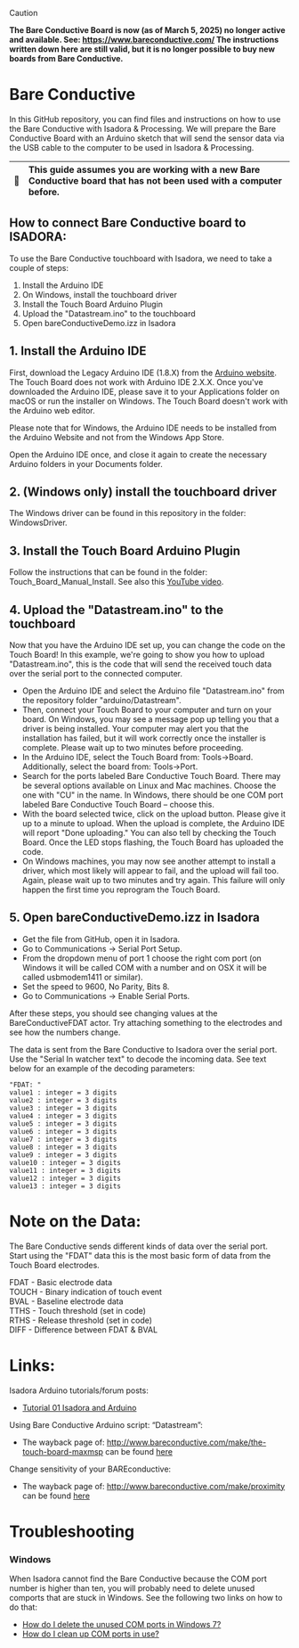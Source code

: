 > [!CAUTION]
> **The Bare Conductive Board is now (as of March 5, 2025) no longer active and available. See: https://www.bareconductive.com/
> The instructions written down here are still valid, but it is no longer possible to buy new boards from Bare Conductive.**

# Bare Conductive

In this GitHub repository, you can find files and instructions on how to use the Bare Conductive with Isadora & Processing. We will prepare the Bare Conductive Board with an Arduino sketch that will send the sensor data via the USB cable to the computer to be used in Isadora & Processing.

| :memo:        | This guide assumes you are working with a new Bare Conductive board that has not been used with a computer before.       |
|---------------|:---------------------------------------------|

## How to connect Bare Conductive board to ISADORA:

To use the Bare Conductive touchboard with Isadora, we need to take a couple of steps:

1. Install the Arduino IDE
2. On Windows, install the touchboard driver
3. Install the Touch Board Arduino Plugin
4. Upload the "Datastream.ino" to the touchboard
5. Open bareConductiveDemo.izz in Isadora

## 1. Install the Arduino IDE

First, download the Legacy Arduino IDE (1.8.X) from the [Arduino website](https://www.arduino.cc/en/Main/Software). The Touch Board does not work with Arduino IDE 2.X.X. Once you've downloaded the Arduino IDE, please save it to your Applications folder on macOS or run the installer on Windows. The Touch Board doesn't work with the Arduino web editor.

Please note that for Windows, the Arduino IDE needs to be installed from the Arduino Website and not from the Windows App Store.

Open the Arduino IDE once, and close it again to create the necessary Arduino folders in your Documents folder.

## 2. (Windows only) install the touchboard driver

The Windows driver can be found in this repository in the folder: WindowsDriver.

## 3. Install the Touch Board Arduino Plugin

Follow the instructions that can be found in the folder: Touch_Board_Manual_Install. See also this [YouTube video](https://www.youtube.com/watch?v=laDD8L2U4B4).

## 4. Upload the "Datastream.ino" to the touchboard

Now that you have the Arduino IDE set up, you can change the code on the Touch Board! In this example, we're going to show you how to upload "Datastream.ino", this is the code that will send the received touch data over the serial port to the connected computer.

- Open the Arduino IDE and select the Arduino file "Datastream.ino" from the repository folder "arduino/Datastream".
- Then, connect your Touch Board to your computer and turn on your board. On Windows, you may see a message pop up telling you that a driver is being installed. Your computer may alert you that the installation has failed, but it will work correctly once the installer is complete. Please wait up to two minutes before proceeding.
- In the Arduino IDE, select the Touch Board from: Tools→Board. Additionally, select the board from: Tools→Port. 
- Search for the ports labeled Bare Conductive Touch Board. There may be several options available on Linux and Mac machines. Choose the one with "CU" in the name. In Windows, there should be one COM port labeled Bare Conductive Touch Board – choose this.
- With the board selected twice, click on the upload button. Please give it up to a minute to upload. When the upload is complete, the Arduino IDE will report "Done uploading." You can also tell by checking the Touch Board. Once the LED stops flashing, the Touch Board has uploaded the code.
- On Windows machines, you may now see another attempt to install a driver, which most likely will appear to fail, and the upload will fail too. Again, please wait up to two minutes and try again. This failure will only happen the first time you reprogram the Touch Board.

## 5. Open bareConductiveDemo.izz in Isadora

- Get the file from GitHub, open it in Isadora.
- Go to Communications -> Serial Port Setup.
- From the dropdown menu of port 1 choose the right com port (on Windows it will be called COM with a number and on OSX it will be called usbmodem1411 or similar).
- Set the speed to 9600, No Parity, Bits 8.
- Go to Communications -> Enable Serial Ports.

After these steps, you should see changing values at the BareConductiveFDAT actor. Try attaching something to the electrodes and see how the numbers change.

The data is sent from the Bare Conductive to Isadora over the serial port. Use the "Serial In watcher text" to decode the incoming data. See text below for an example of the decoding parameters:

```
"FDAT: "
value1 : integer = 3 digits
value2 : integer = 3 digits
value3 : integer = 3 digits
value4 : integer = 3 digits
value5 : integer = 3 digits
value6 : integer = 3 digits
value7 : integer = 3 digits
value8 : integer = 3 digits
value9 : integer = 3 digits
value10 : integer = 3 digits
value11 : integer = 3 digits
value12 : integer = 3 digits
value13 : integer = 3 digits
```

# Note on the Data:

The Bare Conductive sends different kinds of data over the serial port.   
Start using the "FDAT" data this is the most basic form of data from the Touch Board electrodes. 

FDAT - Basic electrode data  
TOUCH - Binary indication of touch event  
BVAL - Baseline electrode data  
TTHS - Touch threshold (set in code)  
RTHS - Release threshold (set in code)  
DIFF - Difference between FDAT & BVAL  

# Links:

Isadora Arduino tutorials/forum posts: 
- [Tutorial 01 Isadora and Arduino](http://art-research2010summer.blogspot.nl/2010/06/tutorial-01-isadora-and-arduino.html)

Using Bare Conductive Arduino script: “Datastream”: 
- The wayback page of: http://www.bareconductive.com/make/the-touch-board-maxmsp can be found [here](https://web.archive.org/web/20201202163159/https://www.bareconductive.com/make/the-touch-board-maxmsp/)

Change sensitivity of your BAREconductive: 
- The wayback page of: http://www.bareconductive.com/make/proximity can be found [here](https://web.archive.org/web/20200925073652/https://www.bareconductive.com/make/proximity/)

# Troubleshooting

### Windows

When Isadora cannot find the Bare Conductive because the COM port number is higher than ten, you will probably need to delete unused comports that are stuck in Windows. See the following two links on how to do that:
- [How do I delete the unused COM ports in Windows 7?](https://answers.microsoft.com/en-us/windows/forum/windows_7-hardware/how-do-i-delete-the-unused-com-ports-in-windows-7/4bb72733-1be0-4168-9ba5-68dcb72d31d9)
- [How do I clean up COM ports in use?](https://superuser.com/questions/408976/how-do-i-clean-up-com-ports-in-use)
